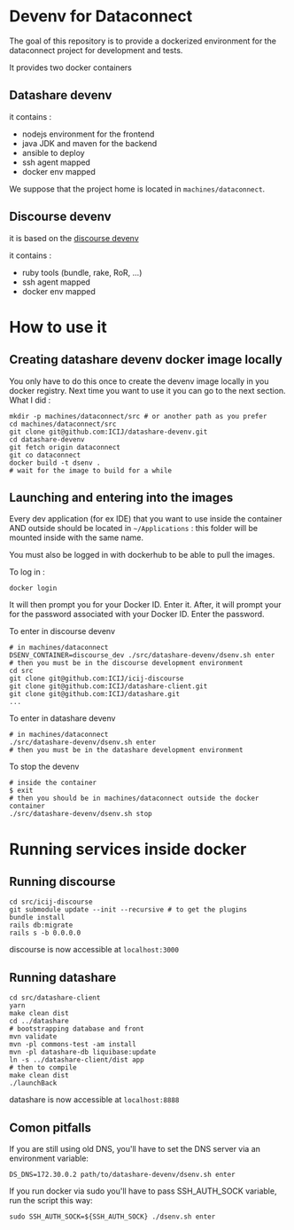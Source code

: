 # Devenv for Dataconnect

The goal of this repository is to provide a dockerized environment for the dataconnect project for development and tests.

It provides two docker containers

## Datashare devenv

it contains :

- nodejs environment for the frontend
- java JDK and maven for the backend
- ansible to deploy
- ssh agent mapped
- docker env mapped

We suppose that the project home is located in `machines/dataconnect`.

## Discourse devenv

it is based on the [discourse devenv](https://github.com/discourse/discourse_docker)

it contains :

- ruby tools (bundle, rake, RoR, ...)
- ssh agent mapped
- docker env mapped

# How to use it

## Creating datashare devenv docker image locally

You only have to do this once to create the devenv image locally in you docker registry. Next time you want to use it you can go to the next section.
What I did :

```shell script
mkdir -p machines/dataconnect/src # or another path as you prefer
cd machines/dataconnect/src
git clone git@github.com:ICIJ/datashare-devenv.git
cd datashare-devenv
git fetch origin dataconnect
git co dataconnect
docker build -t dsenv .
# wait for the image to build for a while
```

## Launching and entering into the images

Every dev application (for ex IDE) that you want to use inside the container
AND outside should be located in `~/Applications` : this folder will be mounted inside
with the same name.

You must also be logged in with dockerhub to be able to pull the images.

To log in :

```shell script
docker login 
```
It will then prompt you for your Docker ID. Enter it. After, it will prompt your for the password associated with your Docker ID. Enter the password.

To enter in discourse devenv
```shell script
# in machines/dataconnect
DSENV_CONTAINER=discourse_dev ./src/datashare-devenv/dsenv.sh enter
# then you must be in the discourse development environment
cd src
git clone git@github.com:ICIJ/icij-discourse
git clone git@github.com:ICIJ/datashare-client.git
git clone git@github.com:ICIJ/datashare.git
...
```

To enter in datashare devenv

```shell script
# in machines/dataconnect
./src/datashare-devenv/dsenv.sh enter
# then you must be in the datashare development environment
```

To stop the devenv
```shell script
# inside the container
$ exit
# then you should be in machines/dataconnect outside the docker container
./src/datashare-devenv/dsenv.sh stop
```

# Running services inside docker

## Running discourse

```shell script
cd src/icij-discourse
git submodule update --init --recursive # to get the plugins
bundle install
rails db:migrate
rails s -b 0.0.0.0
```
discourse is now accessible at `localhost:3000`

## Running datashare

```shell script
cd src/datashare-client
yarn
make clean dist
cd ../datashare
# bootstrapping database and front
mvn validate
mvn -pl commons-test -am install
mvn -pl datashare-db liquibase:update
ln -s ../datashare-client/dist app
# then to compile
make clean dist
./launchBack
```
datashare is now accessible at `localhost:8888`

## Comon pitfalls

If you are still using old DNS, you'll have to set the DNS server via an environment variable:

```
DS_DNS=172.30.0.2 path/to/datashare-devenv/dsenv.sh enter
```


If you run docker via sudo you'll have to pass SSH_AUTH_SOCK variable, run the script this way:

```
sudo SSH_AUTH_SOCK=${SSH_AUTH_SOCK} ./dsenv.sh enter
